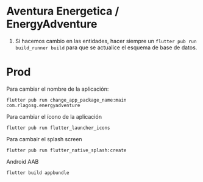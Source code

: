 # Aventura Energetica / EnergyAdventure

1. Si hacemos cambio en las entidades, hacer siempre un  ```flutter pub run build_runner build``` para que se actualice el esquema de base de datos.


# Prod
Para cambiar el nombre de la aplicación:
```
flutter pub run change_app_package_name:main com.rlagosg.energyadventure
```

Para cambiar el ícono de la aplicación
```
flutter pub run flutter_launcher_icons
```

Para cambair el splash screen
```
flutter pub run flutter_native_splash:create
```


Android AAB
```
flutter build appbundle